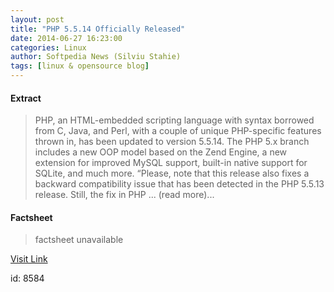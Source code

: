 ```yaml
---
layout: post
title: "PHP 5.5.14 Officially Released"
date: 2014-06-27 16:23:00
categories: Linux
author: Softpedia News (Silviu Stahie)
tags: [linux & opensource blog]
---
```



#### Extract
>PHP, an HTML-embedded scripting language with syntax borrowed from C, Java, and Perl, with a couple of unique PHP-specific features thrown in, has been updated to version 5.5.14. The PHP 5.x branch includes a new OOP model based on the Zend Engine, a new extension for improved MySQL support, built-in native support for SQLite, and much more. &ldquo;Please, note that this release also fixes a backward compatibility issue that has been detected in the PHP 5.5.13 release. Still, the fix in PHP ... (read more)...

#### Factsheet
>factsheet unavailable

[Visit Link](http://news.softpedia.com/news/PHP-5-5-14-Officially-Released-448701.shtml)

id:    8584
